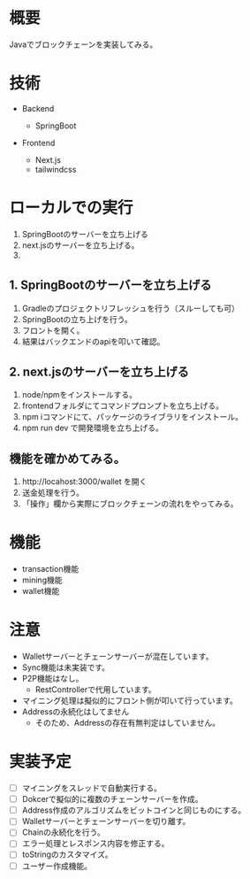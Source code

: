 # 概要

Javaでブロックチェーンを実装してみる。

# 技術

- Backend
	- SpringBoot

- Frontend
	- Next.js
	- tailwindcss


# ローカルでの実行

1. SpringBootのサーバーを立ち上げる
2. next.jsのサーバーを立ち上げる。
3. 

## 1. SpringBootのサーバーを立ち上げる

1. Gradleのプロジェクトリフレッシュを行う（スルーしても可）
2. SpringBootの立ち上げを行う。
3. フロントを開く。
4. 結果はバックエンドのapiを叩いて確認。

## 2. next.jsのサーバーを立ち上げる

1. node/npmをインストールする。
2. frontendフォルダにてコマンドプロンプトを立ち上げる。
3. npm iコマンドにて、パッケージのライブラリをインストール。
4. npm run dev で開発環境を立ち上げる。

## 機能を確かめてみる。

1. http://locahost:3000/wallet を開く
2. 送金処理を行う。
3. 「操作」欄から実際にブロックチェーンの流れをやってみる。


# 機能

- transaction機能
- mining機能
- wallet機能


# 注意

- Walletサーバーとチェーンサーバーが混在しています。
- Sync機能は未実装です。
- P2P機能はなし。
	- RestControllerで代用しています。
- マイニング処理は擬似的にフロント側が叩いて行っています。
- Addressの永続化はしてません
	- そのため、Addressの存在有無判定はしていません。

	
# 実装予定

- [ ] マイニングをスレッドで自動実行する。
- [ ] Dokcerで擬似的に複数のチェーンサーバーを作成。
- [ ] Address作成のアルゴリズムをビットコインと同じものにする。
- [ ] Walletサーバーとチェーンサーバーを切り離す。
- [ ] Chainの永続化を行う。
- [ ] エラー処理とレスポンス内容を修正する。
- [ ] toStringのカスタマイズ。
- [ ] ユーザー作成機能。